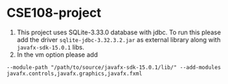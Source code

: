# CSE108-project
1. This project uses SQLite-3.33.0 database with jdbc. To run this please add the driver `sqlite-jdbc-3.32.3.2.jar` as external library along with `javafx-sdk-15.0.1` libs.
2. In the vm option please add
```
--module-path "/path/to/source/javafx-sdk-15.0.1/lib/" --add-modules javafx.controls,javafx.graphics,javafx.fxml
```

